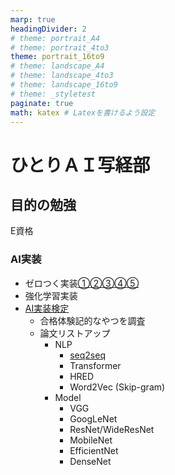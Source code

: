```yaml
---
marp: true
headingDivider: 2
# theme: portrait_A4
# theme: portrait_4to3
theme: portrait_16to9
# theme: landscape_A4
# theme: landscape_4to3
# theme: landscape_16to9
# theme: _styletest
paginate: true
math: katex # Latexを書けるよう設定
---
```



<!-- _class: lead -->
<!-- _paginate: false -->
# ひとりＡＩ写経部

## 目的の勉強

E資格

### AI実装

- ゼロつく実装[①](
https://github.com/oreilly-japan/deep-learning-from-scratch)[②](https://github.com/oreilly-japan/deep-learning-from-scratch-2)[③](https://github.com/oreilly-japan/deep-learning-from-scratch-3)[④](https://github.com/oreilly-japan/deep-learning-from-scratch-4)[⑤](https://github.com/oreilly-japan/deep-learning-from-scratch-5)
- 強化学習実装
- [AI実装検定](https://kentei.ai/)
  - 合格体験記的なやつを調査
  - 論文リストアップ
    - NLP
      - [seq2seq](https://arxiv.org/abs/1409.3215)
      - Transformer
      - HRED
      - Word2Vec (Skip-gram)
    - Model
      - VGG
      - GoogLeNet
      - ResNet/WideResNet
      - MobileNet
      - EfficientNet
      - DenseNet
